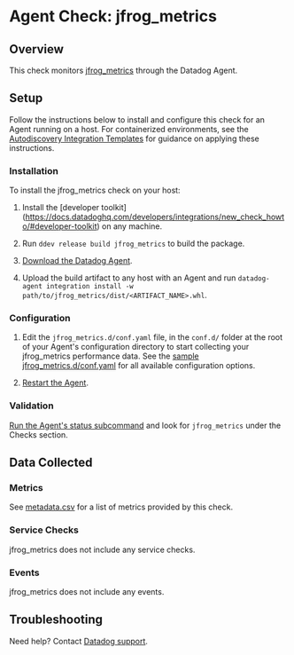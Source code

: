 # Agent Check: jfrog_metrics

## Overview

This check monitors [jfrog_metrics][1] through the Datadog Agent.

## Setup

Follow the instructions below to install and configure this check for an Agent running on a host. For containerized environments, see the [Autodiscovery Integration Templates][2] for guidance on applying these instructions.

### Installation

To install the jfrog_metrics check on your host:


1. Install the [developer toolkit]
(https://docs.datadoghq.com/developers/integrations/new_check_howto/#developer-toolkit)
 on any machine.

2. Run `ddev release build jfrog_metrics` to build the package.

3. [Download the Datadog Agent](https://app.datadoghq.com/account/settings#agent).

4. Upload the build artifact to any host with an Agent and
 run `datadog-agent integration install -w
 path/to/jfrog_metrics/dist/<ARTIFACT_NAME>.whl`.

### Configuration

1. Edit the `jfrog_metrics.d/conf.yaml` file, in the `conf.d/` folder at the root of your Agent's configuration directory to start collecting your jfrog_metrics performance data. See the [sample jfrog_metrics.d/conf.yaml][3] for all available configuration options.

2. [Restart the Agent][4].

### Validation

[Run the Agent's status subcommand][5] and look for `jfrog_metrics` under the Checks section.

## Data Collected

### Metrics

See [metadata.csv][6] for a list of metrics provided by this check.

### Service Checks

jfrog_metrics does not include any service checks.

### Events

jfrog_metrics does not include any events.

## Troubleshooting

Need help? Contact [Datadog support][7].

[1]: **LINK_TO_INTEGRATION_SITE**
[2]: https://docs.datadoghq.com/agent/kubernetes/integrations/
[3]: https://github.com/DataDog/integrations-extras/blob/master/jfrog_metrics/datadog_checks/jfrog_metrics/data/conf.yaml.example
[4]: https://docs.datadoghq.com/agent/guide/agent-commands/#start-stop-and-restart-the-agent
[5]: https://docs.datadoghq.com/agent/guide/agent-commands/#agent-status-and-information
[6]: https://github.com/DataDog/integrations-extras/blob/master/jfrog_metrics/metadata.csv
[7]: https://docs.datadoghq.com/help/
